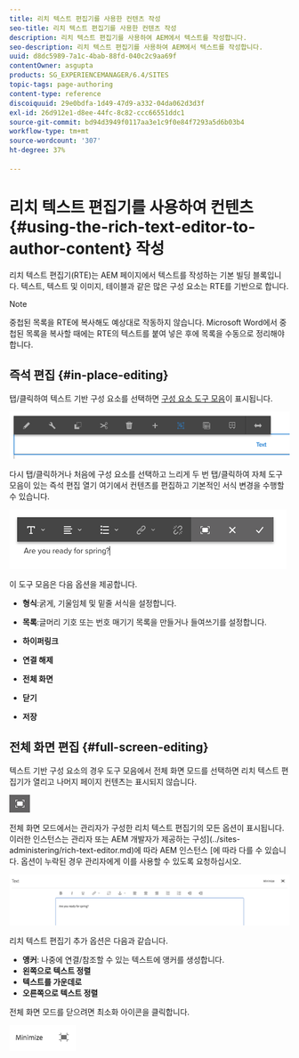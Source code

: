 ```yaml
---
title: 리치 텍스트 편집기를 사용한 컨텐츠 작성
seo-title: 리치 텍스트 편집기를 사용한 컨텐츠 작성
description: 리치 텍스트 편집기를 사용하여 AEM에서 텍스트를 작성합니다.
seo-description: 리치 텍스트 편집기를 사용하여 AEM에서 텍스트를 작성합니다.
uuid: d8dc5989-7a1c-4bab-88fd-040c2c9aa69f
contentOwner: asgupta
products: SG_EXPERIENCEMANAGER/6.4/SITES
topic-tags: page-authoring
content-type: reference
discoiquuid: 29e0bdfa-1d49-47d9-a332-04da062d3d3f
exl-id: 26d912e1-d8ee-44fc-8c82-ccc66551ddc1
source-git-commit: bd94d3949f0117aa3e1c9f0e84f7293a5d6b03b4
workflow-type: tm+mt
source-wordcount: '307'
ht-degree: 37%

---
```


# 리치 텍스트 편집기를 사용하여 컨텐츠 {#using-the-rich-text-editor-to-author-content} 작성

리치 텍스트 편집기(RTE)는 AEM 페이지에서 텍스트를 작성하는 기본 빌딩 블록입니다. 텍스트, 텍스트 및 이미지, 테이블과 같은 많은 구성 요소는 RTE를 기반으로 합니다.

>[!NOTE]
>
>중첩된 목록을 RTE에 복사해도 예상대로 작동하지 않습니다. Microsoft Word에서 중첩된 목록을 복사할 때에는 RTE의 텍스트를 붙여 넣은 후에 목록을 수동으로 정리해야 합니다.

## 즉석 편집 {#in-place-editing}

탭/클릭하여 텍스트 기반 구성 요소를 선택하면 [구성 요소 도구 모음](../sites-authoring/editing-content.md#edit-configure-copy-cut-delete-paste)이 표시됩니다.

![screen_shot_2018-03-21at163054](assets/screen_shot_2018-03-21at163054.png)

다시 탭/클릭하거나 처음에 구성 요소를 선택하고 느리게 두 번 탭/클릭하여 자체 도구 모음이 있는 즉석 편집 열기 여기에서 컨텐츠를 편집하고 기본적인 서식 변경을 수행할 수 있습니다.

![screen_shot_2018-03-21at163214](assets/screen_shot_2018-03-21at163214.png)

이 도구 모음은 다음 옵션을 제공합니다.

* **형식**:굵게, 기울임체 및 밑줄 서식을 설정합니다.

* **목록**:글머리 기호 또는 번호 매기기 목록을 만들거나 들여쓰기를 설정합니다.

* **하이퍼링크**

* **연결 해제**

* **전체 화면**

* **닫기**

* **저장**

## 전체 화면 편집 {#full-screen-editing}

텍스트 기반 구성 요소의 경우 도구 모음에서 전체 화면 모드를 선택하면 리치 텍스트 편집기가 열리고 나머지 페이지 컨텐츠는 표시되지 않습니다.

![](do-not-localize/screen_shot_2018-03-21at163236.png)

전체 화면 모드에서는 관리자가 구성한 리치 텍스트 편집기의 모든 옵션이 표시됩니다. 이러한 인스턴스는 관리자 또는 AEM 개발자가 제공하는 구성](../sites-administering/rich-text-editor.md)에 따라 AEM 인스턴스 [에 따라 다를 수 있습니다. 옵션이 누락된 경우 관리자에게 이를 사용할 수 있도록 요청하십시오.

![screen_shot_2018-03-21at163248](assets/screen_shot_2018-03-21at163248.png)

리치 텍스트 편집기 추가 옵션은 다음과 같습니다.

* **앵커**: 나중에 연결/참조할 수 있는 텍스트에 앵커를 생성합니다.
* **왼쪽으로 텍스트 정렬**
* **텍스트를 가운데로**
* **오른쪽으로 텍스트 정렬**

전체 화면 모드를 닫으려면 최소화 아이콘을 클릭합니다.

![screen_shot_2018-03-21at163323](assets/screen_shot_2018-03-21at163323.png)
